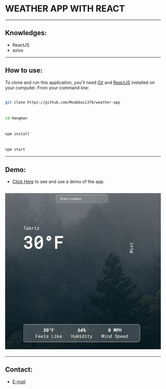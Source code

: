 # WEATHER APP WITH REACT

---

## Knowledges:

- ReactJS
- axios

---

## How to use:

To clone and run this application, you'll need [Git](https://git-scm.com/downloads) and [ReactJS](https://reactjs.org/) installed on your computer. From your command line:

```bash

git clone https://github.com/Moabbasi378/weather-app


cd Hangman


npm install


npm start

```

---

## Demo:

- [Click Here](https://strong-smakager-afa0f1.netlify.app/) to see and use a demo of the app.

## ![screenshot](./src/images/Screenshot.png "ScreenShot")

---

## Contact:

- [E-mail](mailto:carloinred@gmail.com)
